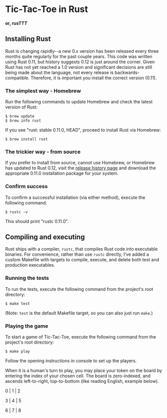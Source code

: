 # Tic-Tac-Toe in Rust
**or, _rusTTT_**


## Installing Rust

Rust is changing rapidly--a new 0.x version has been released every three months quite regularly for the past couple years. This code was written using Rust 0.11, but history suggests 0.12 is just around the corner. Given Rust has not yet reached a 1.0 version and significant decisions are still being made about the language, not every release is backwards-compatible. Therefore, it is important you install the correct version (0.11).

### The simplest way - Homebrew

Run the following commands to update Homebrew and check the latest version of Rust:

```
$ brew update
$ brew info rust
```

If you see "rust: stable 0.11.0, HEAD", proceed to install Rust via Homebrew:

```
$ brew install rust
```

### The trickier way - from source

If you prefer to install from source, cannot use Homebrew, or Homebrew has updated to Rust 0.12, visit the [release history page](https://github.com/rust-lang/rust/wiki/Doc-releases#0110) and download the appropriate 0.11.0 installation package for your system.

### Confirm success

To confirm a successful installation (via either method), execute the following command:

```
$ rustc -v
```

This should print "rustc 0.11.0".



## Compiling and executing

Rust ships with a compiler, `rustc`, that compiles Rust code into executable binaries. For convenience, rather than use `rustc` directly, I've added a custom Makefile with targets to compile, execute, and delete both test and production executables.

### Running the tests

To run the tests, execute the following command from the project's root directory:

```
$ make test
```

(Note: `test` is the default Makefile target, so you can also just run `make`.)


### Playing the game

To start a game of Tic-Tac-Toe, execute the following command from the project's root directory:

```
$ make play
```

Follow the opening instructions in console to set up the players.

When it is a human's turn to play, you may place your token on the board by entering the index of your chosen cell. The board is zero-indexed, and ascends left-to-right, top-to-bottom (like reading English, example below).

0 | 1 | 2

3 | 4 | 5

6 | 7 | 8

